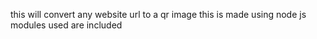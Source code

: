 this will convert any website url to a qr image 
this is made using node js
modules used are included
